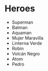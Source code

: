# Heroes

* Superman
* Batman
* Aquaman
* Mujer Maravilla
* Linterna Verde
* Robin
* Volcán Negro
* Atom
* Pedro
